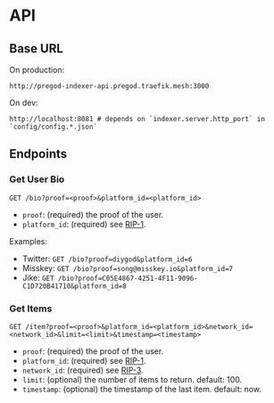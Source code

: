 # API

## Base URL

On production:

```
http://pregod-indexer-api.pregod.traefik.mesh:3000
```

On dev:

```
http://localhost:8081 # depends on `indexer.server.http_port` in `config/config.*.json`
```

## Endpoints

### Get User Bio

```
GET /bio?proof=<proof>&platform_id=<platform_id>
```

- `proof`: (required) the proof of the user.
- `platform_id`: (required) see [RIP-1](https://rss3.io/protocol/RIPs/RIP-1.html#account-platform-list).

Examples:

- Twitter: `GET /bio?proof=diygod&platform_id=6`
- Misskey: `GET /bio?proof=song@misskey.io&platform_id=7`
- Jike: `GET /bio?proof=C05E4867-4251-4F11-9096-C1D720B41710&platform_id=8`

### Get Items

```
GET /item?proof=<proof>&platform_id=<platform_id>&network_id=<network_id>&limit=<limit>&timestamp=<timestamp>
```

- `proof`: (required) the proof of the user.
- `platform_id`: (required) see [RIP-1](https://rss3.io/protocol/RIPs/RIP-1.html#account-platform-list).
- `network_id`: (required) see [RIP-3](https://rss3.io/protocol/RIPs/RIP-3.html#item-network-list).
- `limit`: (optional) the number of items to return. default: 100.
- `timestamp`: (optional) the timestamp of the last item. default: now.

